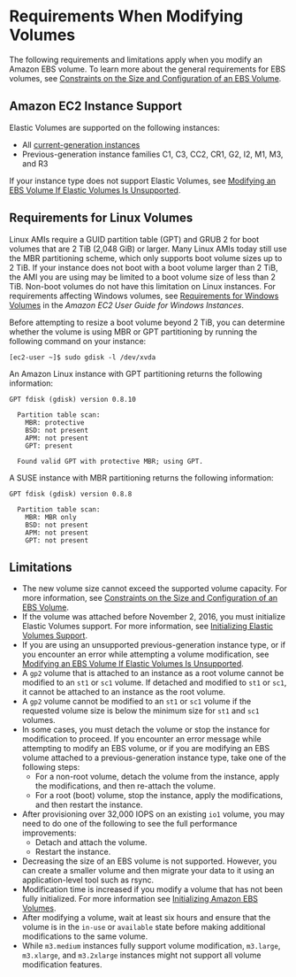 # Requirements When Modifying Volumes<a name="modify-volume-requirements"></a>

The following requirements and limitations apply when you modify an Amazon EBS volume\. To learn more about the general requirements for EBS volumes, see [Constraints on the Size and Configuration of an EBS Volume](volume_constraints.md)\.

## Amazon EC2 Instance Support<a name="instance-support"></a>

Elastic Volumes are supported on the following instances:
+ All [current\-generation instances](instance-types.md#current-gen-instances)
+ Previous\-generation instance families C1, C3, CC2, CR1, G2, I2, M1, M3, and R3

If your instance type does not support Elastic Volumes, see [Modifying an EBS Volume If Elastic Volumes Is Unsupported](requesting-ebs-volume-modifications.md#modify-volume-stop-start)\.

## Requirements for Linux Volumes<a name="linux-volumes"></a>

Linux AMIs require a GUID partition table \(GPT\) and GRUB 2 for boot volumes that are 2 TiB \(2,048 GiB\) or larger\. Many Linux AMIs today still use the MBR partitioning scheme, which only supports boot volume sizes up to 2 TiB\. If your instance does not boot with a boot volume larger than 2 TiB, the AMI you are using may be limited to a boot volume size of less than 2 TiB\. Non\-boot volumes do not have this limitation on Linux instances\. For requirements affecting Windows volumes, see [Requirements for Windows Volumes](https://docs.aws.amazon.com/AWSEC2/latest/WindowsGuide/volume_constraints.html) in the *Amazon EC2 User Guide for Windows Instances*\.

Before attempting to resize a boot volume beyond 2 TiB, you can determine whether the volume is using MBR or GPT partitioning by running the following command on your instance:

```
[ec2-user ~]$ sudo gdisk -l /dev/xvda
```

An Amazon Linux instance with GPT partitioning returns the following information:

```
GPT fdisk (gdisk) version 0.8.10
  
  Partition table scan:
    MBR: protective
    BSD: not present
    APM: not present
    GPT: present
  
  Found valid GPT with protective MBR; using GPT.
```

A SUSE instance with MBR partitioning returns the following information:

```
GPT fdisk (gdisk) version 0.8.8
  
  Partition table scan:
    MBR: MBR only
    BSD: not present
    APM: not present
    GPT: not present
```

## Limitations<a name="elastic-volumes-limitations"></a>
+ The new volume size cannot exceed the supported volume capacity\. For more information, see [Constraints on the Size and Configuration of an EBS Volume](volume_constraints.md)\.
+ If the volume was attached before November 2, 2016, you must initialize Elastic Volumes support\. For more information, see [Initializing Elastic Volumes Support](requesting-ebs-volume-modifications.md#initialize-modification-support)\.
+ If you are using an unsupported previous\-generation instance type, or if you encounter an error while attempting a volume modification, see [Modifying an EBS Volume If Elastic Volumes Is Unsupported](requesting-ebs-volume-modifications.md#modify-volume-stop-start)\.
+ A `gp2` volume that is attached to an instance as a root volume cannot be modified to an `st1` or `sc1` volume\. If detached and modified to `st1` or `sc1`, it cannot be attached to an instance as the root volume\.
+ A `gp2` volume cannot be modified to an `st1` or `sc1` volume if the requested volume size is below the minimum size for `st1` and `sc1` volumes\.
+ In some cases, you must detach the volume or stop the instance for modification to proceed\. If you encounter an error message while attempting to modify an EBS volume, or if you are modifying an EBS volume attached to a previous\-generation instance type, take one of the following steps:
  + For a non\-root volume, detach the volume from the instance, apply the modifications, and then re\-attach the volume\.
  + For a root \(boot\) volume, stop the instance, apply the modifications, and then restart the instance\.
+ After provisioning over 32,000 IOPS on an existing `io1` volume, you may need to do one of the following to see the full performance improvements:
  + Detach and attach the volume\.
  + Restart the instance\.
+ Decreasing the size of an EBS volume is not supported\. However, you can create a smaller volume and then migrate your data to it using an application\-level tool such as rsync\.
+ Modification time is increased if you modify a volume that has not been fully initialized\. For more information see [Initializing Amazon EBS Volumes](ebs-initialize.md)\.
+ After modifying a volume, wait at least six hours and ensure that the volume is in the `in-use` or `available` state before making additional modifications to the same volume\.
+ While `m3.medium` instances fully support volume modification, `m3.large`, `m3.xlarge`, and `m3.2xlarge` instances might not support all volume modification features\.